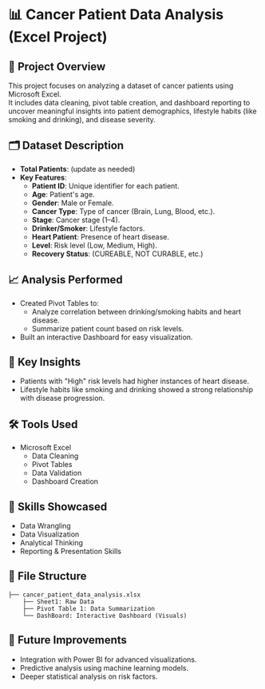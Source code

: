 # 📊 Cancer Patient Data Analysis (Excel Project)

## 📁 Project Overview
This project focuses on analyzing a dataset of cancer patients using Microsoft Excel.  
It includes data cleaning, pivot table creation, and dashboard reporting to uncover meaningful insights into patient demographics, lifestyle habits (like smoking and drinking), and disease severity.

## 🗂 Dataset Description
- **Total Patients**: (update as needed)
- **Key Features**:
  - **Patient ID**: Unique identifier for each patient.
  - **Age**: Patient's age.
  - **Gender**: Male or Female.
  - **Cancer Type**: Type of cancer (Brain, Lung, Blood, etc.).
  - **Stage**: Cancer stage (1–4).
  - **Drinker/Smoker**: Lifestyle factors.
  - **Heart Patient**: Presence of heart disease.
  - **Level**: Risk level (Low, Medium, High).
  - **Recovery Status**: (CUREABLE, NOT CURABLE, etc.)

## 📈 Analysis Performed
- Created Pivot Tables to:
  - Analyze correlation between drinking/smoking habits and heart disease.
  - Summarize patient count based on risk levels.
- Built an interactive Dashboard for easy visualization.

## 🎯 Key Insights
- Patients with "High" risk levels had higher instances of heart disease.
- Lifestyle habits like smoking and drinking showed a strong relationship with disease progression.

## 🛠 Tools Used
- Microsoft Excel
  - Data Cleaning
  - Pivot Tables
  - Data Validation
  - Dashboard Creation

## 🧠 Skills Showcased
- Data Wrangling
- Data Visualization
- Analytical Thinking
- Reporting & Presentation Skills

## 📎 File Structure
```
├── cancer_patient_data_analysis.xlsx
    ├── Sheet1: Raw Data
    ├── Pivot Table 1: Data Summarization
    └── DashBoard: Interactive Dashboard (Visuals)
```

## 🚀 Future Improvements
- Integration with Power BI for advanced visualizations.
- Predictive analysis using machine learning models.
- Deeper statistical analysis on risk factors.
